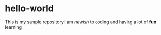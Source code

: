 # hello-world
This is my sample repository
I am *newish* to coding
and having a lot of **fun** learning
